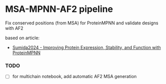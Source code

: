 # MSA-MPNN-AF2 pipeline
Fix conserved positions (from MSA) for ProteinMPNN and validate designs with AF2

based on article: 
- [Sumida2024 - Improving Protein Expression, Stability, and Function with ProteinMPNN](https://doi.org/10.1021/jacs.3c10941)

### TODO
- [ ] for multichain notebook, add automatic AF2 MSA generation
